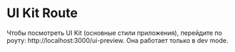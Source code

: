 # UI Kit Route

Чтобы посмотреть UI Kit (основные стили приложения), перейдите по роуту: http://localhost:3000/ui-preview. Она работает только в dev mode.
